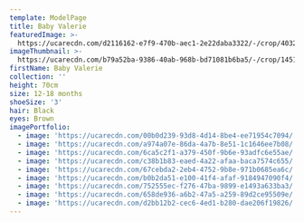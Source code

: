 ```yaml
---
template: ModelPage
title: Baby Valerie
featuredImage: >-
  https://ucarecdn.com/d2116162-e7f9-470b-aec1-2e22daba3322/-/crop/4032x2373/0,585/-/preview/
imageThumbnail: >-
  https://ucarecdn.com/b79a52ba-9386-40ab-968b-bd71081b6ba5/-/crop/1451x1834/770,804/-/preview/
firstName: Baby Valerie
collection: ''
height: 70cm
size: 12-18 months
shoeSize: '3'
hair: Black
eyes: Brown
imagePortfolio:
  - image: 'https://ucarecdn.com/00b0d239-93d8-4d14-8be4-ee71954c7094/'
  - image: 'https://ucarecdn.com/a974a07e-86da-4a7b-8e51-1c1646ee7b08/'
  - image: 'https://ucarecdn.com/6ca5c2f1-a379-450f-9b6e-93adfc6e55ae/'
  - image: 'https://ucarecdn.com/c38b1b83-eaed-4a22-afaa-baca7574c655/'
  - image: 'https://ucarecdn.com/67cebda2-2eb4-4752-9b8e-971b0685ea6c/'
  - image: 'https://ucarecdn.com/b0b2da51-e100-41f4-afaf-9184947090f4/'
  - image: 'https://ucarecdn.com/752555ec-f276-47ba-9899-e1493a633ba3/'
  - image: 'https://ucarecdn.com/658de936-a6b2-47a5-a259-89d2ce95509e/'
  - image: 'https://ucarecdn.com/d2bb12b2-cec6-4ed1-b280-dae206f19826/'
---
```


